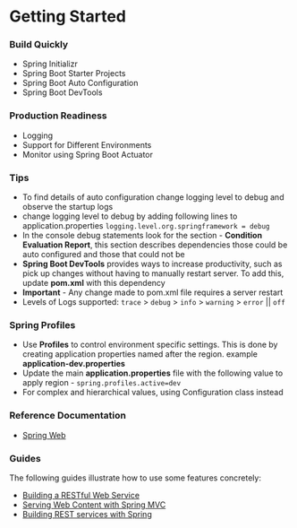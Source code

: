 # Getting Started

### Build Quickly

- Spring Initializr
- Spring Boot Starter Projects
- Spring Boot Auto Configuration
- Spring Boot DevTools

### Production Readiness

- Logging
- Support for Different Environments
- Monitor using Spring Boot Actuator

### Tips

- To find details of auto configuration change logging level to debug and observe the startup logs
- change logging level to debug by adding following lines to application.properties
  `logging.level.org.springframework = debug `
- In the console debug statements look for the section - **Condition Evaluation Report**, this section describes dependencies those could be auto configured and those that could not be
- **Spring Boot DevTools** provides ways to increase productivity, such as pick up changes without having to manually restart server. To add this, update **pom.xml** with this dependency
- **Important** - Any change made to pom.xml file requires a server restart
- Levels of Logs supported:
  `trace` > `debug` > `info` > `warning` > `error` || `off`

### Spring Profiles

- Use **Profiles** to control environment specific settings. This is done by creating application properties named after the region. example **application-dev.properties**
- Update the main **application.properties** file with the following value to apply region - `spring.profiles.active=dev`
- For complex and hierarchical values, using Configuration class instead

### Reference Documentation

- [Spring Web](https://docs.spring.io/spring-boot/docs/3.2.0/reference/htmlsingle/index.html#web)

### Guides

The following guides illustrate how to use some features concretely:

- [Building a RESTful Web Service](https://spring.io/guides/gs/rest-service/)
- [Serving Web Content with Spring MVC](https://spring.io/guides/gs/serving-web-content/)
- [Building REST services with Spring](https://spring.io/guides/tutorials/rest/)
